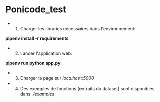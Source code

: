 # Ponicode_test


- 1) Charger les libraries nécessaires dans l'environnement:

**pipenv install -r requirements**


- 2) Lancer l'application web:

**pipenv run python app.py**


- 3) Charger la page sur *localhost:5000*


- 4) Des exemples de fonctions (extraits du dataset) sont disponibles dans *./examples*
